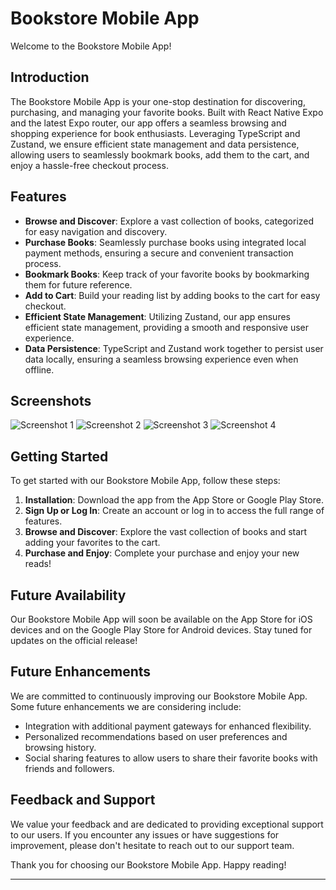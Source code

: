 # Bookstore Mobile App

Welcome to the Bookstore Mobile App!

## Introduction

The Bookstore Mobile App is your one-stop destination for discovering, purchasing, and managing your favorite books. Built with React Native Expo and the latest Expo router, our app offers a seamless browsing and shopping experience for book enthusiasts. Leveraging TypeScript and Zustand, we ensure efficient state management and data persistence, allowing users to seamlessly bookmark books, add them to the cart, and enjoy a hassle-free checkout process.

## Features

- **Browse and Discover**: Explore a vast collection of books, categorized for easy navigation and discovery.
- **Purchase Books**: Seamlessly purchase books using integrated local payment methods, ensuring a secure and convenient transaction process.
- **Bookmark Books**: Keep track of your favorite books by bookmarking them for future reference.
- **Add to Cart**: Build your reading list by adding books to the cart for easy checkout.
- **Efficient State Management**: Utilizing Zustand, our app ensures efficient state management, providing a smooth and responsive user experience.
- **Data Persistence**: TypeScript and Zustand work together to persist user data locally, ensuring a seamless browsing experience even when offline.

## Screenshots

![Screenshot 1](assets/screenshot1.png)
![Screenshot 2](assets/screenshot2.png)
![Screenshot 3](assets/screenshot3.png)
![Screenshot 4](assets/screenshot4.png)

## Getting Started

To get started with our Bookstore Mobile App, follow these steps:

1. **Installation**: Download the app from the App Store or Google Play Store.
2. **Sign Up or Log In**: Create an account or log in to access the full range of features.
3. **Browse and Discover**: Explore the vast collection of books and start adding your favorites to the cart.
4. **Purchase and Enjoy**: Complete your purchase and enjoy your new reads!

## Future Availability

Our Bookstore Mobile App will soon be available on the App Store for iOS devices and on the Google Play Store for Android devices. Stay tuned for updates on the official release!

## Future Enhancements

We are committed to continuously improving our Bookstore Mobile App. Some future enhancements we are considering include:

- Integration with additional payment gateways for enhanced flexibility.
- Personalized recommendations based on user preferences and browsing history.
- Social sharing features to allow users to share their favorite books with friends and followers.

## Feedback and Support

We value your feedback and are dedicated to providing exceptional support to our users. If you encounter any issues or have suggestions for improvement, please don't hesitate to reach out to our support team.

Thank you for choosing our Bookstore Mobile App. Happy reading!

---
